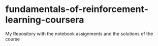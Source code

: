 # fundamentals-of-reinforcement-learning-coursera
My Repository with the notebook assignments and the solutions of the course 
